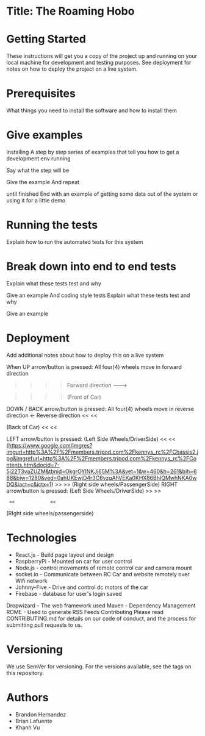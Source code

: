 # Title: The Roaming Hobo



# Getting Started
These instructions will get you a copy of the project up and running on your local machine for development and testing purposes. See deployment for notes on how to deploy the project on a live system.

# Prerequisites
What things you need to install the software and how to install them

# Give examples
Installing
A step by step series of examples that tell you how to get a development env running

Say what the step will be

Give the example
And repeat

until finished
End with an example of getting some data out of the system or using it for a little demo

# Running the tests
Explain how to run the automated tests for this system

# Break down into end to end tests
Explain what these tests test and why

Give an example
And coding style tests
Explain what these tests test and why

Give an example
# Deployment
Add additional notes about how to deploy this on a live system

When UP arrow/button is pressed:
All four(4) wheels move in forward direction
>> 	>>	Forward direction --->

>>	>>	(Front of Car)

DOWN / BACK arrow/button is pressed:
All four(4) wheels move in reverse direction
← Reverse direction	<<	<<

(Back of Car)	<<	<<

LEFT arrow/button is pressed:
(Left Side Wheels/DriverSide)
    <<		<<
(https://www.google.com/imgres?imgurl=http%3A%2F%2Fmembers.tripod.com%2Fkennys_rc%2FChassis2.jpg&imgrefurl=http%3A%2F%2Fmembers.tripod.com%2Fkennys_rc%2FContents.htm&docid=7-5j22T3vaZUZM&tbnid=OkgrOYINKJi65M%3A&vet=1&w=460&h=261&bih=688&biw=1280&ved=0ahUKEwjD4r3C6vzgAhVEKa0KHX86BhIQMwhNKA0wDQ&iact=c&ictx=1)
    >>		>>
(Right side wheels/PassengerSide)
RIGHT arrow/button is pressed:
(Left Side Wheels/DriverSide)
     >>	          >>

     <<             <<
(RIght side wheels/passengerside)


# Technologies
* React.js - Build page layout and design
* RaspberryPi - Mounted on car for user control
* Node.js - control movements of remote control car and camera mount
* socket.io - Communicate between RC Car and website remotely over Wifi network
* Johnny-Five - Drive and control dc motors of the car
* Firebase - database for user's login saved


Dropwizard - The web framework used
Maven - Dependency Management
ROME - Used to generate RSS Feeds
Contributing
Please read CONTRIBUTING.md for details on our code of conduct, and the process for submitting pull requests to us.

# Versioning
We use SemVer for versioning. For the versions available, see the tags on this repository.

# Authors
* Brandon Hernandez
* Brian Lafuente
* Khanh Vu

